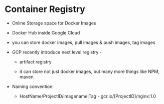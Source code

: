 
# Container Registry

  - Online Storage space for Docker Images

  - Docker Hub inside Google Cloud

  - you can store docker images, pull images & push images, tag images

  - GCP recently introduce next level registry -

    * artifact registry

    * it can store not just docker images, but many more things like NPM, maven

  - Naming convention:
    * HostName/ProjectID/imagename:Tag - gcr.io/[ProjectID]/nginx:1.0
